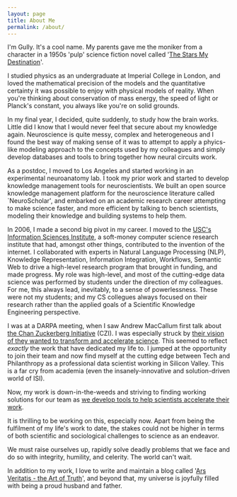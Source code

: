 ```yaml
---
layout: page
title: About Me
permalink: /about/
---
```


I'm Gully. It's a cool name. My parents gave me the moniker from a character in a 1950s 'pulp' science fiction novel 
called '[The Stars My Destination](https://en.wikipedia.org/wiki/The_Stars_My_Destination)'.    

I studied physics as an undergraduate at Imperial College in London, and loved the mathematical precision of the models and the quantitative certainty it was possible to enjoy with physical models of reality. When you're thinking about conservation of mass energy, the speed of light or Planck's constant, you always like you're on solid grounds.  

In my final year, I decided, quite suddenly, to study how the brain works. Little did I know that I would never feel that secure about my knowledge again. Neuroscience is quite messy, complex and heterogeneous and I found the best way of making sense of it was to attempt to apply a phyics-like modeling approach to the concepts used by my colleagues and simply develop databases and tools to bring together how neural circuits work. 
 
As a postdoc, I moved to Los Angeles and started working in an experimental neuroanatomy lab. I took my prior work and started to develop knowledge management tools for neuroscientists. We built an open source knowledge management platform for the neuroscience literature called `NeuroScholar', and embarked on an academic research career attempting to make science faster, and more efficient by talking to bench scientists, modeling their knowledge and building systems to help them.   

In 2006, I made a second big pivot in my career.  I moved to the [USC's Information Sciences Institute](https://www.isi.edu), a soft-money computer science research institute that had, amongst other things, contributed to the invention of the internet. I collaborated with experts in Natural Language Processing (NLP), Knowledge Representation, Information Integration, Workflows, Semantic Web to drive a high-level research program that brought in funding, and made progress. My role was high-level, and most of the cutting-edge data science was performed by students under the direction of my colleagues. For me, this always lead, inevitably, to a sense of powerlessness. These were not my students; and my CS collegues always focused on their research rather than the applied  goals of a Scientific Knowledge Engineering perspective.   

I was at a DARPA meeting, when I saw Andrew MacCallum  first talk about [the Chan Zuckerberg Initiative](https://chanzuckerberg.com/) (CZI).  I was especially struck by [their vision of they wanted to transform and accelerate science](https://www.facebook.com/watch/?v=9310487837114270). This seemed to reflect _exactly_ the work that have dedicated my life to.  I jumped at the opportunity to join their team and now find myself at the cutting edge between Tech and Philanthropy as a professional data scientist working in Silicon Valley. This is a far cry from academia (even the insanely-innovative and solution-driven world of ISI). 
 
Now, my work is down-in-the-weeds and striving to finding working solutions for our team as [we develop tools to help scientists accelerate their work](https://chanzuckerberg.com/technology/science/). 

It is thrilling to be working on this, especially now. Apart from being the fulfilment of my life's work to date, the stakes could not be higher in terms of both scientific and sociological challenges to science as an endeavor. 

We must raise ourselves up, rapidly solve deadly problems that we face and do so with integrity, humility, and celerity. The world can't wait.        

In addition to my work, I love to write and maintain a blog called '[Ars Veritatis - the Art of Truth](http://ars-veritatis.blogspot.com/)', and beyond that,  my universe is joyfully filled with being a proud husband and father. 